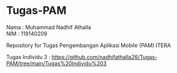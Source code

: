 # Tugas-PAM
Nama : Muhammad Nadhif Athalla </br>
NIM : 119140209 </br>

Repository for Tugas Pengembangan Aplikasi Mobile (PAM) ITERA

Tugas Individu 3 : https://github.com/nadhifathalla26/Tugas-PAM/tree/main/Tugas%20Individu%203
